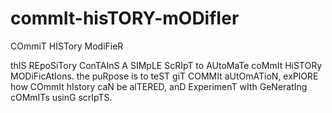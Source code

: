 # commIt-hisTORY-mODifIer
COmmiT HISTory ModiFieR

thIS REpoSiTory ConTAInS A SIMpLE ScRIpT to AUtoMaTe coMmIt HiSTORy MODiFicAtIons. the puRpose is to teST giT COMMIt aUtOmATioN, exPlORE how COmmIt hIstory caN be alTERED, anD ExperimenT wIth GeNeratIng cOMmITs usinG scrIpTS.
